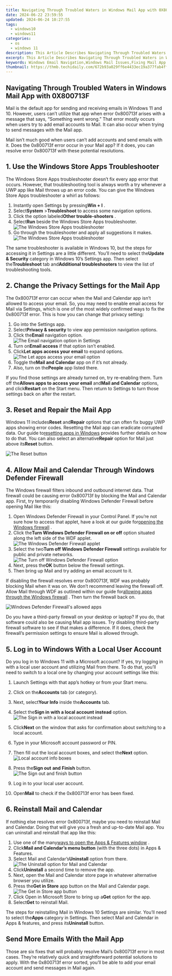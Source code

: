 ```yaml
---
title: Navigating Through Troubled Waters in Windows Mail App with 0X800713F
date: 2024-06-22 23:59:55
updated: 2024-06-24 10:27:55
tags:
  - windows10
  - windows11
categories:
  - os
  - windows 11
description: This Article Describes Navigating Through Troubled Waters in Windows Mail App with 0X800713F
excerpt: This Article Describes Navigating Through Troubled Waters in Windows Mail App with 0X800713F
keywords: Windows Email Navigation,Windows Mail Issues,Fixing Mail App Errors,Resolving Mail Troubles,WinMail Application Problems,ZeroXmail Repair Guide,0X800713F Fix Tips
thumbnail: https://thmb.techidaily.com/672b93a029ff6e4433ec19a377fab4ffa2a67286a950d0a63433c57fd863da90.jpg
---
```


## Navigating Through Troubled Waters in Windows Mail App with 0X800713F

 Mail is the default app for sending and receiving emails in Windows 11 and 10\. However, users can’t utilize that app when error 0x800713f arises with a message that says, “Something went wrong.” That error mostly occurs when users try to add email accounts to Mail. It can also occur when trying to send messages with the Mail app.

 Mail isn’t much good when users can’t add accounts and send emails with it. Does the 0x800713f error occur in your Mail app? If it does, you can resolve error 0x800713f with these potential resolutions.

## 1\. Use the Windows Store Apps Troubleshooter

 The Windows Store Apps troubleshooter doesn’t fix every app error that occurs. However, that troubleshooting tool is always worth a try whenever a UWP app like Mail throws up an error code. You can give the Windows Store Apps troubleshooter a whirl as follows:

1. Instantly open Settings by pressing**Win + I** .
2. Select**System** \>**Troubleshoot** to access some navigation options.
3. Click the option labeled**Other trouble-shooters** .
4. Select**Run** beside the Windows Store Apps troubleshooter.  
![The Windows Store Apps troubleshooter](https://static1.makeuseofimages.com/wordpress/wp-content/uploads/2022/12/the-troubleshooter-list.jpg)
5. Go through the troubleshooter and apply all suggestions it makes.  
![The Windows Store Apps troubleshooter](https://static1.makeuseofimages.com/wordpress/wp-content/uploads/2022/12/windows-store-apps-troubleshooter2.jpg)

 The same troubleshooter is available in Windows 10, but the steps for accessing it in Settings are a little different. You’ll need to select the**Update & Security** category in Windows 10’s Settings app. Then select the**Troubleshoot** tab and**Additional troubleshooters** to view the list of troubleshooting tools.

## 2\. Change the Privacy Settings for the Mail App

 The 0x800713f error can occur when the Mail and Calendar app isn’t allowed to access your email. So, you may need to enable email access for Mail via Settings, which is one of the most widely confirmed ways to fix the 0x800713f error. This is how you can change that privacy setting:

1. Go into the Settings app.
2. Select**Privacy & security** to view app permission navigation options.
3. Click the**Email** navigation option.  
![The Email navigation option in Settings](https://static1.makeuseofimages.com/wordpress/wp-content/uploads/2022/12/email-navigation-option.jpg)
4. Turn on**Email access** if that option isn’t enabled.
5. Click**Let apps access your email** to expand options.  
![The Let apps access your email option](https://static1.makeuseofimages.com/wordpress/wp-content/uploads/2022/12/let-apps-access-your-email.jpg)
6. Toggle the**Mail and Calendar** app on if it’s not already.
7. Also, turn on the**People** app listed there.

 If you find those settings are already turned on, try re-enabling them. Turn off the**Allows apps to access your email** and**Mail and Calendar** options, and click**Restart** on the Start menu. Then return to Settings to turn those settings back on after the restart.

## 3\. Reset and Repair the Mail App

 Windows 11 includes**Reset** and**Repair** options that can often fix buggy UWP apps showing error codes. Resetting the Mail app can eradicate corrupted data. Our guide to[resetting apps in Windows](https://www.makeuseof.com/windows-reset-app/) provides further details on how to do that. You can also select an alternative**Repair** option for Mail just above its**Reset** button.

![The Reset button](https://static1.makeuseofimages.com/wordpress/wp-content/uploads/2022/12/the-reset-option.jpg)

## 4\. Allow Mail and Calendar Through Windows Defender Firewall

 The Windows firewall filters inbound and outbound internet data. That firewall could be causing error 0x800713f by blocking the Mail and Calendar app. First, try temporarily disabling Windows Defender Firewall before opening Mail like this:

1. Open Windows Defender Firewall in your Control Panel. If you’re not sure how to access that applet, have a look at our guide for[opening the Windows firewall](https://www.makeuseof.com/windows-11-open-firewall-control-panel/) .
2. Click the**Turn Windows Defender Firewall on or off** option situated along the left side of the WDF applet.  
![The Windows Defender Firewall applet](https://static1.makeuseofimages.com/wordpress/wp-content/uploads/2022/12/the-windows-defender-firewall-option.jpg)
3. Select the two**Turn off Windows Defender Firewall** settings available for public and private networks.  
![The Turn off Windows Defender Firewall option](https://static1.makeuseofimages.com/wordpress/wp-content/uploads/2022/12/turn-off-windows-defender-firewall-options.jpg)
4. Next, press the**OK** button below the firewall settings.
5. Then bring up Mail and try adding an email account to it.

 If disabling the firewall resolves error 0x800713f, WDF was probably blocking Mail when it was on. We don’t recommend leaving the firewall off. Allow Mail through WDF as outlined within our guide for[allowing apps through the Windows firewall](https://www.makeuseof.com/how-to-allow-apps-windows-firewall/) . Then turn the firewall back on.

![Windows Defender Firewall's allowed apps](https://static1.makeuseofimages.com/wordpress/wp-content/uploads/2022/12/allowed-firewall-app.jpg)

 Do you have a third-party firewall on your desktop or laptop? If you do, that software could also be causing Mail app issues. Try disabling third-party firewall software to see if that makes a difference. If it does, check the firewall’s permission settings to ensure Mail is allowed through.

## 5\. Log in to Windows With a Local User Account

 Do you log in to Windows 11 with a Microsoft account? If yes, try logging in with a local user account and utilizing Mail from there. To do that, you’ll need to switch to a local one by changing your account settings like this:

1. Launch Settings with that app’s hotkey or from your Start menu.
2. Click on the**Accounts** tab (or category).
3. Next, select**Your Info** inside the**Accounts** tab.
4. Select the**Sign in** **with a local account** **instead** option.  
![The Sign in with a local account instead](https://static1.makeuseofimages.com/wordpress/wp-content/uploads/2022/12/sign-in-with-a-local-user-account.jpg)
5. Click**Next** on the window that asks for confirmation about switching to a local account.

1. Type in your Microsoft account password or PIN.
2. Then fill out the local account boxes, and select the**Next** option.  
![Local account info boxes](https://static1.makeuseofimages.com/wordpress/wp-content/uploads/2022/12/enter-your-local-account-info.jpg)
3. Press the**Sign out** **and** **Finish** button.  
![The Sign out and finish button](https://static1.makeuseofimages.com/wordpress/wp-content/uploads/2022/12/the-sign-out-and-finish-button.jpg)
4. Log in to your local user account.
5. Open**Mail** to check if the 0x800713f error has been fixed.

## 6\. Reinstall Mail and Calendar

 If nothing else resolves error 0x800713f, maybe you need to reinstall Mail and Calendar. Doing that will give you a fresh and up-to-date Mail app. You can uninstall and reinstall that app like this:

1. Use one of the many[ways to open the Apps & Features window](https://www.makeuseof.com/9-ways-to-open-the-apps-features-tool-in-windows-11/) .
2. Click**Mail and Calendar’s menu button** (with the three dots) in Apps & Features.
3. Select Mail and Calendar’s**Uninstall** option from there.  
![The Uninstall option for Mail and Calendar](https://static1.makeuseofimages.com/wordpress/wp-content/uploads/2022/12/the-uninstall-option2.jpg)
4. Click**Uninstall** a second time to remove the app.
5. Next, open the Mail and Calendar store page in whatever alternative browser you utilize.
6. Press the**Get in Store** app button on the Mail and Calendar page.  
![The Get in Store app button](https://static1.makeuseofimages.com/wordpress/wp-content/uploads/2022/12/the-get-in-store-app-button.jpg)
7. Click Open in Microsoft Store to bring up a**Get** option for the app.
8. Select**Get** to reinstall Mail.

 The steps for reinstalling Mail in Windows 10 Settings are similar. You’ll need to select the**Apps** category in Settings. Then select Mail and Calendar in Apps & features, and press its**Uninstall** button.

## Send More Emails With the Mail App

 Those are six fixes that will probably resolve Mail’s 0x800713f error in most cases. They’re relatively quick and straightforward potential solutions to apply. With the 0x800713f error sorted, you’ll be able to add your email account and send messages in Mail again.

<ins class="adsbygoogle"
     style="display:block"
     data-ad-format="autorelaxed"
     data-ad-client="ca-pub-7571918770474297"
     data-ad-slot="1223367746"></ins>



<ins class="adsbygoogle"
     style="display:block"
     data-ad-client="ca-pub-7571918770474297"
     data-ad-slot="8358498916"
     data-ad-format="auto"
     data-full-width-responsive="true"></ins>
